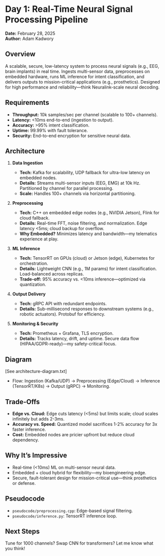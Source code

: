 # Day 1: Real-Time Neural Signal Processing Pipeline
**Date:** February 28, 2025  
**Author:** Adam Kadwory  

## Overview
A scalable, secure, low-latency system to process neural signals (e.g., EEG, brain implants) in real time. Ingests multi-sensor data, preprocesses on embedded hardware, runs ML inference for intent classification, and delivers outputs to mission-critical applications (e.g., prosthetics). Designed for high performance and reliability—think Neuralink-scale neural decoding.

## Requirements
- **Throughput:** 10k samples/sec per channel (scalable to 100+ channels).
- **Latency:** <10ms end-to-end (ingestion to output).
- **Accuracy:** >95% intent classification.
- **Uptime:** 99.99% with fault tolerance.
- **Security:** End-to-end encryption for sensitive neural data.

## Architecture
1. **Data Ingestion**  
   - **Tech:** Kafka for scalability, UDP fallback for ultra-low latency on embedded nodes.
   - **Details:** Streams multi-sensor inputs (EEG, EMG) at 10k Hz. Partitioned by channel for parallel processing.
   - **Scale:** Handles 100+ channels via horizontal partitioning.

2. **Preprocessing**  
   - **Tech:** C++ on embedded edge nodes (e.g., NVIDIA Jetson), Flink for cloud fallback.
   - **Details:** Real-time FFT, noise filtering, and normalization. Edge latency <5ms; cloud backup for overflow.
   - **Why Embedded?** Minimizes latency and bandwidth—my telematics experience at play.

3. **ML Inference**  
   - **Tech:** TensorRT on GPUs (cloud) or Jetson (edge), Kubernetes for orchestration.
   - **Details:** Lightweight CNN (e.g., 1M params) for intent classification. Load-balanced across replicas.
   - **Trade-off:** 95% accuracy vs. <10ms inference—optimized via quantization.

4. **Output Delivery**  
   - **Tech:** gRPC API with redundant endpoints.
   - **Details:** Sub-millisecond responses to downstream systems (e.g., robotic actuators). Protobuf for efficiency.

5. **Monitoring & Security**  
   - **Tech:** Prometheus + Grafana, TLS encryption.
   - **Details:** Tracks latency, drift, and uptime. Secure data flow (HIPAA/GDPR-ready)—my safety-critical focus.

## Diagram
[See architecture-diagram.txt]  
- Flow: Ingestion (Kafka/UDP) → Preprocessing (Edge/Cloud) → Inference (TensorRT/K8s) → Output (gRPC) → Monitoring.

## Trade-Offs
- **Edge vs. Cloud:** Edge cuts latency (<5ms) but limits scale; cloud scales infinitely but adds 2-3ms.
- **Accuracy vs. Speed:** Quantized model sacrifices 1-2% accuracy for 3x faster inference.
- **Cost:** Embedded nodes are pricier upfront but reduce cloud dependency.

## Why It’s Impressive
- Real-time (<10ms) ML on multi-sensor neural data.
- Embedded + cloud hybrid for flexibility—my bioengineering edge.
- Secure, fault-tolerant design for mission-critical use—think prosthetics or defense.

## Pseudocode
- `pseudocode/preprocessing.cpp`: Edge-based signal filtering.
- `pseudocode/inference.py`: TensorRT inference loop.

## Next Steps
Tune for 1000 channels? Swap CNN for transformers? Let me know what you think! 